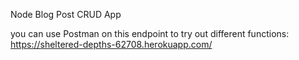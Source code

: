 Node Blog Post CRUD App

you can use Postman on this endpoint to try out different functions: https://sheltered-depths-62708.herokuapp.com/